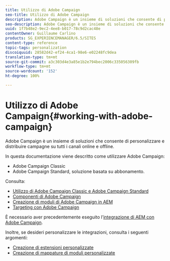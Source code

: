```yaml
---
title: Utilizzo di Adobe Campaign
seo-title: Utilizzo di Adobe Campaign
description: Adobe Campaign è un insieme di soluzioni che consente di personalizzare e fornire campagne in tutti i canali online e offline
seo-description: Adobe Campaign è un insieme di soluzioni che consente di personalizzare e fornire campagne in tutti i canali online e offline
uuid: 1f7b48e2-9ec2-4ee8-b017-78c9d2cac48e
contentOwner: Guillaume Carlino
products: SG_EXPERIENCEMANAGER/6.5/SITES
content-type: reference
topic-tags: personalization
discoiquuid: 28582d42-ef24-4ca1-98e6-e02248fc9dea
translation-type: tm+mt
source-git-commit: a3c303d4e3a85e1b2e794bec2006c335056309fb
workflow-type: tm+mt
source-wordcount: '152'
ht-degree: 100%

---
```



# Utilizzo di Adobe Campaign{#working-with-adobe-campaign}

Adobe Campaign è un insieme di soluzioni che consente di personalizzare e distribuire campagne su tutti i canali online e offline.

In questa documentazione viene descritto come utilizzare Adobe Campaign:

* Adobe Campaign Classic
* Adobe Campaign Standard, soluzione basata su abbonamento.

Consulta:

* [Utilizzo di Adobe Campaign Classic e Adobe Campaign Standard](/help/sites-authoring/campaign.md)
* [Componenti di Adobe Campaign](/help/sites-authoring/adobe-campaign-components.md)
* [Creazione di moduli di Adobe Campaign in AEM](/help/sites-authoring/adobe-campaign-forms.md)
* [Targeting con Adobe Campaign](/help/sites-authoring/target-adobe-campaign.md)

È necessario aver precedentemente eseguito l’[integrazione di AEM con Adobe Campaign](/help/sites-administering/campaign.md).

Inoltre, se desideri personalizzare le integrazioni, consulta i seguenti argomenti:

* [Creazione di estensioni personalizzate](/help/sites-developing/extending-campaign-extensions.md)
* [Creazione di mappature di moduli personalizzate](/help/sites-developing/extending-campaign-form-mapping.md)

